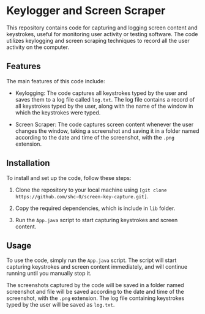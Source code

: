 # Keylogger and Screen Scraper

This repository contains code for capturing and logging screen content and keystrokes, useful for monitoring user activity or testing software. The code utilizes keylogging and screen scraping techniques to record all the user activity on the computer.

## Features

The main features of this code include:

- Keylogging: The code captures all keystrokes typed by the user and saves them to a log file called `log.txt`. The log file contains a record of all keystrokes typed by the user, along with the name of the window in which the keystrokes were typed.

- Screen Scraper: The code captures screen content whenever the user changes the window, taking a screenshot and saving it in a folder named according to the date and time of the screenshot, with the `.png` extension.

## Installation

To install and set up the code, follow these steps:

1. Clone the repository to your local machine using `[git clone https://github.com/shc-0/screen-key-capture.git]`.

2. Copy the required dependencies, which is include in `lib` folder.

3. Run the `App.java` script to start capturing keystrokes and screen content.

## Usage

To use the code, simply run the `App.java` script. The script will start capturing keystrokes and screen content immediately, and will continue running until you manually stop it.

The screenshots captured by the code will be saved in a folder named screenshot and file will be saved according to the date and time of the screenshot, with the `.png` extension. The log file containing keystrokes typed by the user will be saved as `log.txt`.
